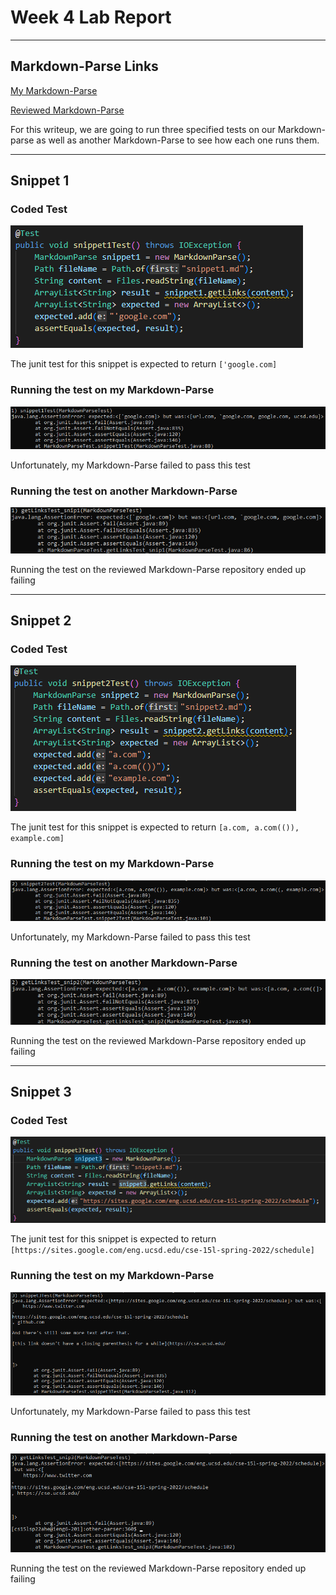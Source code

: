 # **Week 4 Lab Report**
___
## Markdown-Parse Links

[My Markdown-Parse](https://github.com/Pahsuleyk/markdown-parser)

[Reviewed Markdown-Parse](https://github.com/katieki/markdown-parser)

For this writeup, we are going to run three specified tests on our Markdown-parse as well as another Markdown-Parse to see how each one runs them.
___
## Snippet 1
### Coded Test
![Junit Test 1](Writeup4_SS/snippet1Test.png)

The junit test for this snippet is expected to return `['google.com]`

### Running the test on my Markdown-Parse
![My test 1](Writeup4_SS/test1.png)

Unfortunately, my Markdown-Parse failed to pass this test

### Running the test on another Markdown-Parse
![Reviewed test1](Writeup4_SS/othertest1.png)

Running the test on the reviewed Markdown-Parse repository ended up failing
___
## Snippet 2
### Coded Test
![Junit Test 2](Writeup4_SS/snippet2Test.png)

The junit test for this snippet is expected to return `[a.com, a.com(()), example.com]`

### Running the test on my Markdown-Parse
![My test 1](Writeup4_SS/test2.png)

Unfortunately, my Markdown-Parse failed to pass this test

### Running the test on another Markdown-Parse
![Reviewed test1](Writeup4_SS/othertest2.png)

Running the test on the reviewed Markdown-Parse repository ended up failing
___
## Snippet 3
### Coded Test
![Junit Test 3](Writeup4_SS/snippet3Test.png)

The junit test for this snippet is expected to return `[https://sites.google.com/eng.ucsd.edu/cse-15l-spring-2022/schedule]`

### Running the test on my Markdown-Parse
![My test 1](Writeup4_SS/test3.png)

Unfortunately, my Markdown-Parse failed to pass this test

### Running the test on another Markdown-Parse
![Reviewed test1](Writeup4_SS/othertest3.png)

Running the test on the reviewed Markdown-Parse repository ended up failing
